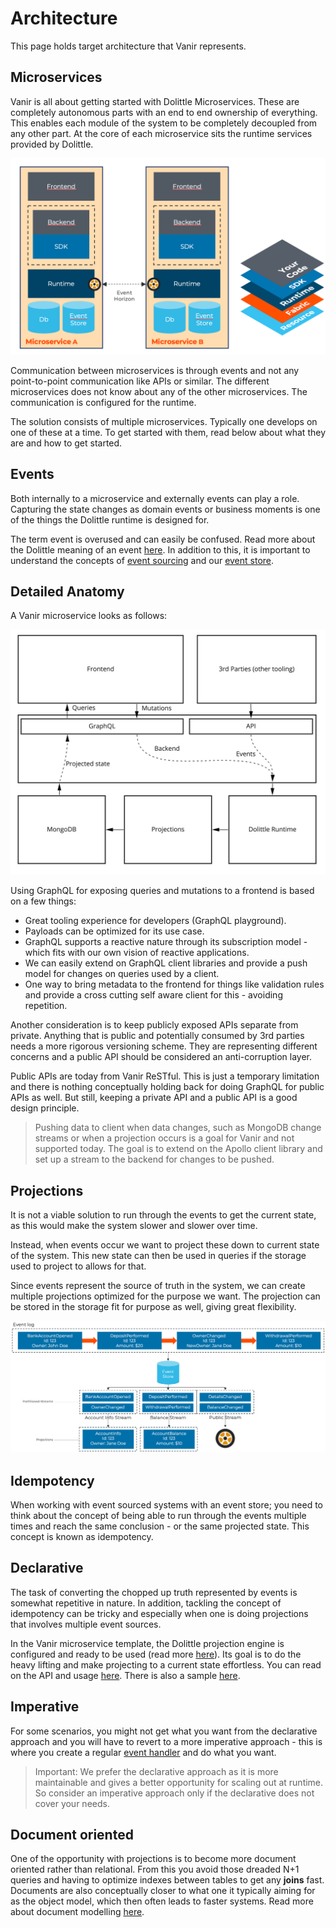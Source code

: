 # Architecture

This page holds target architecture that Vanir represents.

## Microservices

Vanir is all about getting started with Dolittle Microservices. These are completely autonomous parts with an end to
end ownership of everything. This enables each module of the system to be completely decoupled from any other
part. At the core of each microservice sits the runtime services provided by Dolittle.

![Microservice anatomy](./images/microservice-anatomy.png)

Communication between microservices is through events and not any point-to-point communication like APIs or similar.
The different microservices does not know about any of the other microservices. The communication is configured
for the runtime.

The solution consists of multiple microservices. Typically one develops on one of these at a time.
To get started with them, read below about what they are and how to get started.

## Events

Both internally to a microservice and externally events can play a role. Capturing the state changes as domain events or
business moments is one of the things the Dolittle runtime is designed for.

The term event is overused and can easily be confused. Read more about the Dolittle meaning of an event [here](https://dolittle.io/docs/concepts/events/).
In addition to this, it is important to understand the concepts of [event sourcing](https://dolittle.io/docs/concepts/event_sourcing/)
and our [event store](https://dolittle.io/docs/concepts/event_store/).

## Detailed Anatomy

A Vanir microservice looks as follows:

![Architecture Overview](./images/anatomy.png)

Using GraphQL for exposing queries and mutations to a frontend is based on a few things:

* Great tooling experience for developers (GraphQL playground).
* Payloads can be optimized for its use case.
* GraphQL supports a reactive nature through its subscription model - which fits with our own vision of reactive applications.
* We can easily extend on GraphQL client libraries and provide a push model for changes on queries used by a client.
* One way to bring metadata to the frontend for things like validation rules and provide a cross cutting self aware client for this - avoiding repetition.

Another consideration is to keep publicly exposed APIs separate from private. Anything that is public
and potentially consumed by 3rd parties needs a more rigorous versioning scheme. They are representing different concerns
and a public API should be considered an anti-corruption layer.

Public APIs are today from Vanir ReSTful. This is just a temporary limitation and there is nothing conceptually holding
back for doing GraphQL for public APIs as well. But still, keeping a private API and a public API is a good design principle.

> Pushing data to client when data changes, such as MongoDB change streams or when a projection occurs
> is a goal for Vanir and not supported today. The goal is to extend on the Apollo client library and set up a stream
> to the backend for changes to be pushed.

## Projections

It is not a viable solution to run through the events to get the current state, as this would make the
system slower and slower over time.

Instead, when events occur we want to project these down to current state of the system. This new state
can then be used in queries if the storage used to project to allows for that.

Since events represent the source of truth in the system, we can create multiple projections optimized for
the purpose we want. The projection can be stored in the storage fit for purpose as well, giving great flexibility.

![Projections](./images/projections.png)

## Idempotency

When working with event sourced systems with an event store; you need to think about the concept of being able
to run through the events multiple times and reach the same conclusion - or the same projected state.
This concept is known as idempotency.

## Declarative

The task of converting the chopped up truth represented by events is somewhat repetitive in nature.
In addition, tackling the concept of idempotency can be tricky and especially when one is doing projections
that involves multiple event sources.

In the Vanir microservice template, the Dolittle projection engine is configured and ready to be used (read more [here](https://github.com/dolittle-entropy/projections)).
Its goal is to do the heavy lifting and make projecting to a current state effortless. You can read
on the API and usage [here](https://github.com/dolittle-entropy/projections/tree/main/Documentation).
There is also a sample [here](https://github.com/dolittle-entropy/projections/tree/main/Samples/Basic).

## Imperative

For some scenarios, you might not get what you want from the declarative approach and you will have to
revert to a more imperative approach - this is where you create a regular [event handler](./event-handlers.md)
and do what you want.

> Important: We prefer the declarative approach as it is more maintainable and gives a better opportunity
> for scaling out at runtime. So consider an imperative approach only if the declarative does not cover
> your needs.

## Document oriented

One of the opportunity with projections is to become more document oriented rather than relational.
From this you avoid those dreaded N+1 queries and having to optimize indexes between tables to get any **joins** fast.
Documents are also conceptually closer to what one it typically aiming for as the object model, which then
often leads to faster systems. Read more about document modelling [here](https://docs.mongodb.com/manual/core/data-modeling-introduction/).
